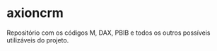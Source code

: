 # axioncrm
Repositório com os códigos M, DAX, PBIB e todos os outros possíveis utilizáveis do projeto.
